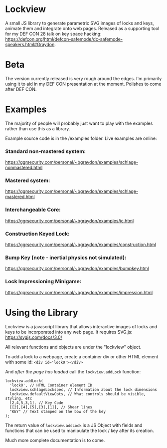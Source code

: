 # Lockview
A small JS library to generate parametric SVG images of locks and keys, animate them and integrate onto web pages.  Released as a supporting tool for my DEF CON 28 talk on key space hacking: https://defcon.org/html/defcon-safemode/dc-safemode-speakers.html#Graydon. 

# Beta
The version currently released is very rough around the edges.  I'm primarily using it to aid in my DEF CON presentation at the moment.  Polishes to come after DEF CON.

# Examples
The majority of people will probably just want to play with the examples rather than use this as a library.

Example source code is in the /examples folder.  Live examples are online:

### Standard non-mastered system:

https://ggrsecurity.com/personal/~bgraydon/examples/schlage-nonmastered.html

### Mastered system:

https://ggrsecurity.com/personal/~bgraydon/examples/schlage-mastered.html

### Interchangeable Core:

https://ggrsecurity.com/personal/~bgraydon/examples/ic.html

### Construction Keyed Lock:

https://ggrsecurity.com/personal/~bgraydon/examples/construction.html

### Bump Key (note - inertial physics not simulated):

https://ggrsecurity.com/personal/~bgraydon/examples/bumpkey.html

### Lock Impressioning Minigame:

https://ggrsecurity.com/personal/~bgraydon/examples/impression.html

# Using the Library
Lockview is a javascript library that allows interactive images of locks and keys to be incorporated into any web page.  It requires SVG.js: https://svgjs.com/docs/3.0/

All relevant functions and objects are under the "lockview" object.  

To add a lock to a webpage, create a container div or other HTML element with some id:
`<div id='lock0'></div>`

And _after the page has loaded_ call the `lockview.addLock` function:

```
lockview.addLock(
  'lock0', // HTML Container element ID
  lockview.schlageLockspec, // Information about the lock dimensions
  lockview.defaultViewOpts, // What controls should be visible, styling, etc
  [2,4,5,3,1], // Key Code
  [[2],[4],[5],[3],[1]], // Shear lines 
  "KEY" // Text stamped on the bow of the key
);
```

The return value of `lockview.addLock` is a JS Object with fields and functions that can be used to manipulate the lock / key after its creation.

Much more complete documentation is to come.
